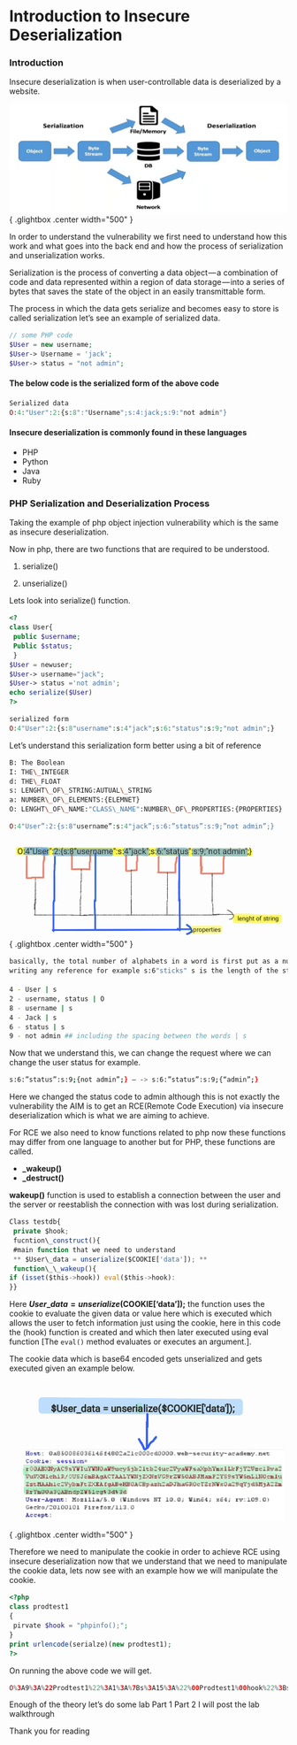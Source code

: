 
# Introduction to Insecure Deserialization

### Introduction

Insecure deserialization is when user-controllable data is deserialized by a website.

![Open Lightbox](../assets/id1.webp){ .glightbox .center width="500" }

In order to understand the vulnerability we first need to understand how this work and what goes into the back end and how the process of serialization and unserialization works.

Serialization is the process of converting a data object — a combination of code and data represented within a region of data storage — into a series of bytes that saves the state of the object in an easily transmittable form.

The process in which the data gets serialize and becomes easy to store is called serialization let’s see an example of serialized data.


```php linenums="1"
// some PHP code   
$User = new username;  
$User-> Username = 'jack';   
$User-> status = "not admin";
```
#### The below code is the serialized form of the above code


```php linenums="1"
Serialized data  
O:4:"User":2:{s:8":"Username";s:4:jack;s:9:"not admin"}
```
#### Insecure deserialization is commonly found in these languages

* PHP
* Python
* Java
* Ruby

### PHP Serialization and Deserialization Process

Taking the example of php object injection vulnerability which is the same as insecure deserialization.

Now in php, there are two functions that are required to be understood.

1) serialize()

2) unserialize()

Lets look into serialize() function.

```php linenums="1"
<?  
class User{  
 public $username;  
 Public $status;  
 }  
$User = newuser;  
$User-> username="jack";  
$User-> status ='not admin';  
echo serialize($User)   
?> 
```

```php
serialized form  
O:4"User":2:{s:8"username":s:4"jack";s:6:"status":s:9;"not admin";}
```
Let’s understand this serialization form better using a bit of reference

```bash
B: The Boolean   
I: THE\_INTEGER  
d: THE\_FLOAT   
s: LENGHT\_OF\_STRING:AUTUAL\_STRING  
a: NUMBER\_OF\_ELEMENTS:{ELEMNET}  
O: LENGHT\_OF\_NAME:"CLASS\_NAME":NUMBER\_OF\_PROPERTIES:{PROPERTIES}
```

```php
O:4"User”:2:{s:8"username”:s:4"jack”;s:6:”status”:s:9;”not admin”;}
```

![Open Lightbox](../assets/id2.webp){ .glightbox .center width="500" }


```bash linenums="1" hl_lines="4-9"
basically, the total number of alphabets in a word is first put as a number after   
writing any reference for example s:6"sticks" s is the length of the string  
   
4 - User | s  
2 - username, status | O  
8 - username | s  
4 - Jack | s  
6 - status | s  
9 - not admin ## including the spacing between the words | s 
```
Now that we understand this, we can change the request where we can change the user status for example.

```bash
s:6:”status”:s:9;{not admin”;} — -> s:6:”status”:s:9;{“admin”;}
```

Here we changed the status code to admin although this is not exactly the vulnerability the AIM is to get an RCE(Remote Code Execution) via insecure deserialization which is what we are aiming to achieve.

For RCE we also need to know functions related to php now these functions may differ from one language to another but for PHP, these functions are called.

* **\_wakeup()**
* **\_destruct()**

**wakeup()** function is used to establish a connection between the user and the server or reestablish the connection with was lost during serialization.


```js  linenums="1" hl_lines="4-7"
Class testdb{  
 private $hook;  
 fucntion\_construct(){  
 #main function that we need to understand   
 ** $User\_data = unserialize($COOKIE['data']); **  
 function\_\_wakeup(){  
if (isset($this->hook)) eval($this->hook):   
}}
```
Here **$User\_data = unserialize($COOKIE[‘data’]);** the function uses the cookie to evaluate the given data or value here which is executed which allows the user to fetch information just using the cookie, here in this code the (hook) function is created and which then later executed using eval function [The `eval()` method evaluates or executes an argument.].

The cookie data which is base64 encoded gets unserialized and gets executed given an example below.

![Open Lightbox](../assets/id3.webp){ .glightbox .center width="500" }

Therefore we need to manipulate the cookie in order to achieve RCE using insecure deserialization now that we understand that we need to manipulate the cookie data, lets now see with an example how we will manipulate the cookie.


```php linenums="1"
<?php  
class prodtest1  
{   
 pirvate $hook = "phpinfo();";  
}  
print urlencode(serialze)(new prodtest1);  
?>
```
On running the above code we will get.


```php linenums="1"
O%3A9%3A%22Prodtest1%22%3A1%3A%7Bs%3A15%3A%22%00Prodtest1%00hook%22%3Bs%3A10%3A%22phpinfo%28%29%3B%22%3B%7D
```

Enough of the theory let’s do some lab
Part 1
Part 2
I will post the lab walkthrough

Thank you for reading


